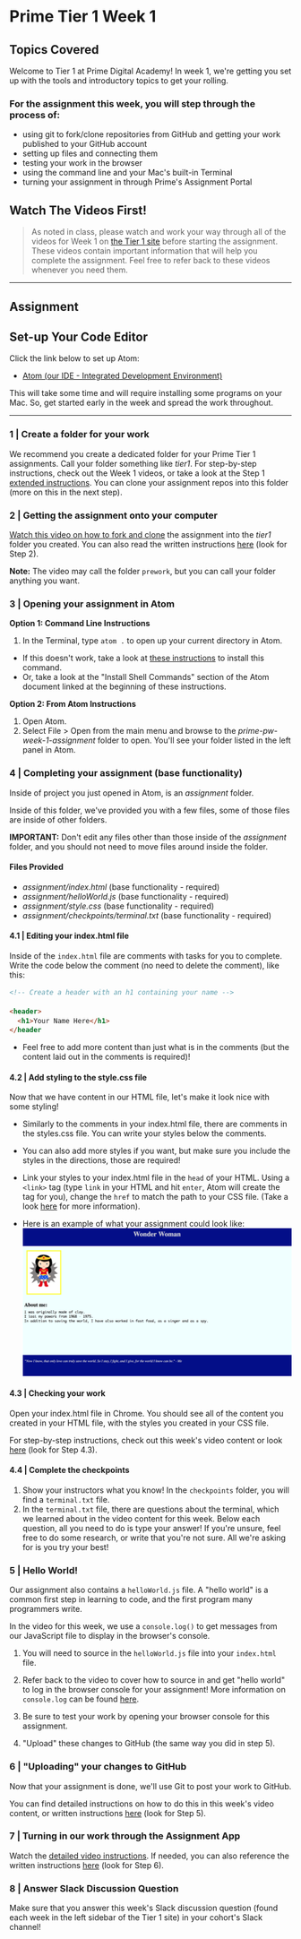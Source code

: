 # Prime Tier 1 Week 1

## Topics Covered

Welcome to Tier 1 at Prime Digital Academy! In week 1, we're getting you set up with the tools and introductory topics to get your rolling.

### For the assignment this week, you will step through the process of:

* using git to fork/clone repositories from GitHub and getting your work published to your GitHub account
* setting up files and connecting them
* testing your work in the browser
* using the command line and your Mac's built-in Terminal
* turning your assignment in through Prime's Assignment Portal

## Watch The Videos First!

> As noted in class, please watch and work your way through all of the videos for Week 1 on [the Tier 1 site](http://fullstack.primeacademy.io/w1) before starting the assignment. These videos contain important information that will help you complete the assignment. Feel free to refer back to these videos whenever you need them.

---

## Assignment

## Set-up Your Code Editor

Click the link below to set up Atom:

- [Atom (our IDE - Integrated Development Environment)](atom.md)

This will take some time and will require installing some programs on your Mac. So, get started early in the week and spread the work throughout.

---


### 1 | Create a folder for your work
We recommend you create a dedicated folder for your Prime Tier 1 assignments. Call your folder something like *tier1*. For step-by-step instructions, check out the Week 1 videos, or take a look at the Step 1 [extended instructions](extended-instructions.md). You can clone your assignment repos into this folder (more on this in the next step).

### 2 | Getting the assignment onto your computer

[Watch this video on how to fork and clone](https://vimeo.com/218468543) the assignment into the *tier1* folder you created. You can also read the written instructions [here](extended-instructions.md) (look for Step 2). 

**Note:** The video may call the folder `prework`, but you can call your folder anything you want.

### 3 | Opening your assignment in Atom

**Option 1: Command Line Instructions**
1. In the Terminal, type `atom .` to open up your current directory in Atom. 
- If this doesn't work, take a look at [these instructions](https://stackoverflow.com/questions/22390709/how-to-open-atom-editor-from-command-line-in-os-x/23666354#23666354) to install this command.
- Or, take a look at the "Install Shell Commands" section of the Atom document linked at the beginning of these instructions.

**Option 2: From Atom Instructions**
1. Open Atom.
2. Select File > Open from the main menu and browse to the *prime-pw-week-1-assignment* folder to open. You'll see your folder listed in the left panel in Atom.

### 4 | Completing your assignment (base functionality)

Inside of project you just opened in Atom, is an *assignment* folder.

Inside of this folder, we've provided you with a few files, some of those files are inside of other folders.

**IMPORTANT:** Don't edit any files other than those inside of the *assignment* folder, and you should not need to move files around inside the folder.

#### Files Provided

- *assignment/index.html* (base functionality - required)
- *assignment/helloWorld.js* (base functionality - required)
- *assignment/style.css* (base functionality - required)
- *assignment/checkpoints/terminal.txt* (base functionality - required)

#### 4.1 | Editing your index.html file

Inside of the `index.html` file are comments with tasks for you to complete. Write the code below the comment (no need to delete the comment), like this:

```HTML
<!-- Create a header with an h1 containing your name -->

<header>
  <h1>Your Name Here</h1>
</header
```

- Feel free to add more content than just what is in the comments (but the content laid out in the comments is required)!

#### 4.2 | Add styling to the style.css file

Now that we have content in our HTML file, let's make it look nice with some styling!

- Similarly to the comments in your index.html file, there are comments in the styles.css file. You can write your styles below the comments.

- You can also add more styles if you want, but make sure you include the styles in the directions, those are required!

- Link your styles to your index.html file in the `head` of your HTML. Using a `<link>` tag (type `link` in your HTML and hit `enter`, Atom will create the tag for you), change the `href` to match the path to your CSS file. (Take a look [here](https://www.w3schools.com/tags/tag_link.asp) for more information).

- Here is an example of what your assignment could look like: ![](images/mockup.png)

#### 4.3 | Checking your work

Open your index.html file in Chrome. You should see all of the content you created in your HTML file, with the styles you created in your CSS file.

For step-by-step instructions, check out this week's video content or look [here](extended-instructions.md) (look for Step 4.3).

#### 4.4 | Complete the checkpoints

1. Show your instructors what you know! In the `checkpoints` folder, you will find a `terminal.txt` file.
2. In the `terminal.txt` file, there are questions about the terminal, which we learned about in the video content for this week. Below each question, all you need to do is type your answer! If you're unsure, feel free to do some research, or write that you're not sure. All we're asking for is you try your best! 

### 5 | Hello World! 

Our assignment also contains a `helloWorld.js` file. A "hello world" is a common first step in learning to code, and the first program many programmers write.

In the video for this week, we use a `console.log()` to get messages from our JavaScript file to display in the browser's console.

1. You will need to source in the `helloWorld.js` file into your `index.html` file.

2. Refer back to the video to cover how to source in and get "hello world" to log in the browser console for your assignment! More information on `console.log` can be found [here](https://www.w3schools.com/jsref/met_console_log.asp).

3. Be sure to test your work by opening your browser console for this assignment.

4. "Upload" these changes to GitHub (the same way you did in step 5).

### 6 | "Uploading" your changes to GitHub

Now that your assignment is done, we'll use Git to post your work to GitHub.

You can find detailed instructions on how to do this in this week's video content, or written instructions [here](extended-instructions.md) (look for Step 5).

### 7 | Turning in our work through the Assignment App

Watch the [detailed video instructions](https://vimeo.com/199694700). If needed, you can also reference the written instructions [here](extended-instructions.md) (look for Step 6).

### 8 | Answer Slack Discussion Question
Make sure that you answer this week's Slack discussion question (found each week in the left sidebar of the Tier 1 site) in your cohort's Slack channel!

